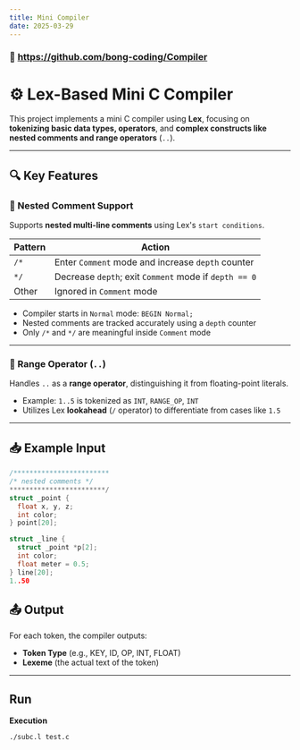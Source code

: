 ```yaml
---
title: Mini Compiler
date: 2025-03-29
---
```


### 🔗 https://github.com/bong-coding/Compiler

# ⚙️ Lex-Based Mini C Compiler

This project implements a mini C compiler using **Lex**, focusing on **tokenizing basic data types, operators**, and **complex constructs like nested comments and range operators** (`..`).

---

## 🔍 Key Features

### 🧩 Nested Comment Support

Supports **nested multi-line comments** using Lex's `start conditions`.

| Pattern | Action |
|---------|--------|
| `/*`    | Enter `Comment` mode and increase `depth` counter |
| `*/`    | Decrease `depth`; exit `Comment` mode if `depth == 0` |
| Other   | Ignored in `Comment` mode |

- Compiler starts in `Normal` mode: `BEGIN Normal;`
- Nested comments are tracked accurately using a `depth` counter
- Only `/*` and `*/` are meaningful inside `Comment` mode

---

### 🔁 Range Operator (`..`)

Handles `..` as a **range operator**, distinguishing it from floating-point literals.

- Example: `1..5` is tokenized as `INT`, `RANGE_OP`, `INT`
- Utilizes Lex **lookahead** (`/` operator) to differentiate from cases like `1.5`

---

## 📥 Example Input

```c
/************************
/* nested comments */
************************/
struct _point {
  float x, y, z;
  int color;
} point[20];

struct _line {
  struct _point *p[2];
  int color;
  float meter = 0.5;
} line[20];
1..50

```
## 📤 Output

For each token, the compiler outputs:

- **Token Type** (e.g., KEY, ID, OP, INT, FLOAT)
- **Lexeme** (the actual text of the token)

---

## Run

**Execution**
   ```bash
   ./subc.l test.c
```

